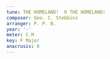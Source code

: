 ```yaml
---
tune: THE HOMELAND!  O THE HOMELAND!
composer: Geo. C. Stebbins
arranger: P. P. B.
year: '-'
meter: C.M
key: F Major
anacrusis: 0
---
```


